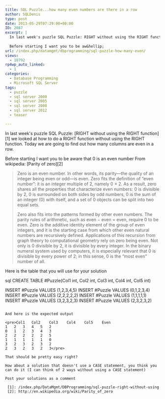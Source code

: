 ```yaml
---
title: SQL Puzzle...how many even numbers are there in a row
author: SQLDenis
type: post
date: 2013-05-29T07:29:00+00:00
ID: 2087
excerpt: |
  In last week's puzzle SQL Puzzle: RIGHT without using the RIGHT function we looked at how to do a RIGHT function without using the RIGHT function. Today we are going to find out how many columns are even in a row. 
  
  Before starting I want you to be aw&hellip;
url: /index.php/datamgmt/dbprogramming/sql-puzzle-how-many-even/
views:
  - 18792
rp4wp_auto_linked:
  - 1
categories:
  - Database Programming
  - Microsoft SQL Server
tags:
  - puzzle
  - sql server 2000
  - sql server 2005
  - sql server 2008
  - sql server 2012
  - teaser

---
```

In last week's puzzle SQL Puzzle: [RIGHT without using the RIGHT function][1] we looked at how to do a RIGHT function without using the RIGHT function. Today we are going to find out how many columns are even in a row. 

Before starting I want you to be aware that 0 is an even number From wikipedia: [Parity of zero][2]

> Zero is an even number. In other words, its parity—the quality of an integer being even or odd—is even. Zero fits the definition of “even number”: it is an integer multiple of 2, namely 0 × 2. As a result, zero shares all the properties that characterize even numbers: 0 is divisible by 2, 0 is surrounded on both sides by odd numbers, 0 is the sum of an integer (0) with itself, and a set of 0 objects can be split into two equal sets.
> 
> Zero also fits into the patterns formed by other even numbers. The parity rules of arithmetic, such as even &#8722; even = even, require 0 to be even. Zero is the additive identity element of the group of even integers, and it is the starting case from which other even natural numbers are recursively defined. Applications of this recursion from graph theory to computational geometry rely on zero being even. Not only is 0 divisible by 2, it is divisible by every integer. In the binary numeral system used by computers, it is especially relevant that 0 is divisible by every power of 2; in this sense, 0 is the “most even” number of all.

Here is the table that you will use for your solution

sql
CREATE TABLE #Puzzle(Col1 int, Col2 int, Col3 int, Col4 int, Col5 int)

INSERT  #Puzzle VALUES (1,2,3,4,5)
INSERT  #Puzzle VALUES (0,1,2,3,4)
INSERT  #Puzzle VALUES (2,2,2,2,2)
INSERT  #Puzzle VALUES (1,1,1,1,1)
INSERT  #Puzzle VALUES (3,2,3,2,3)
INSERT  #Puzzle VALUES (2,3,2,3,2)
```

And here is the expected output

<pre>Col1	Col2	Col3	Col4	Col5	Even
1	2	3	4	5	2
0	1	2	3	4	3
2	2	2	2	2	5
1	1	1	1	1	0
3	2	3	2	3	2
2	3	2	3	2	3</pre>

That should be pretty easy right?

How about a solution that doesn't use a CASE statement, you think you can do it (I can think of 2 ways without using a CASE statement)

Post your solutions as a comment

 [1]: /index.php/DataMgmt/DBProgramming/sql-puzzle-right-without-using
 [2]: http://en.wikipedia.org/wiki/Parity_of_zero